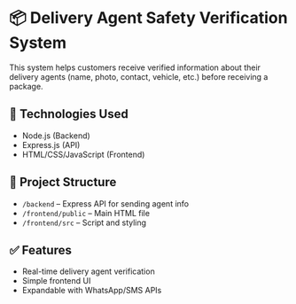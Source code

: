 # 📦 Delivery Agent Safety Verification System

This system helps customers receive verified information about their delivery agents (name, photo, contact, vehicle, etc.) before receiving a package.

## 🔧 Technologies Used
- Node.js (Backend)
- Express.js (API)
- HTML/CSS/JavaScript (Frontend)

## 📁 Project Structure
- `/backend` – Express API for sending agent info
- `/frontend/public` – Main HTML file
- `/frontend/src` – Script and styling

## ✅ Features
- Real-time delivery agent verification
- Simple frontend UI
- Expandable with WhatsApp/SMS APIs
